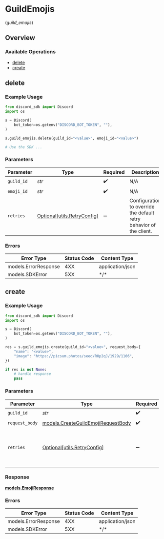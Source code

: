# GuildEmojis
(*guild_emojis*)

## Overview

### Available Operations

* [delete](#delete)
* [create](#create)

## delete

### Example Usage

```python
from discord_sdk import Discord
import os

s = Discord(
    bot_token=os.getenv("DISCORD_BOT_TOKEN", ""),
)

s.guild_emojis.delete(guild_id="<value>", emoji_id="<value>")

# Use the SDK ...

```

### Parameters

| Parameter                                                           | Type                                                                | Required                                                            | Description                                                         |
| ------------------------------------------------------------------- | ------------------------------------------------------------------- | ------------------------------------------------------------------- | ------------------------------------------------------------------- |
| `guild_id`                                                          | *str*                                                               | :heavy_check_mark:                                                  | N/A                                                                 |
| `emoji_id`                                                          | *str*                                                               | :heavy_check_mark:                                                  | N/A                                                                 |
| `retries`                                                           | [Optional[utils.RetryConfig]](../../models/utils/retryconfig.md)    | :heavy_minus_sign:                                                  | Configuration to override the default retry behavior of the client. |

### Errors

| Error Type           | Status Code          | Content Type         |
| -------------------- | -------------------- | -------------------- |
| models.ErrorResponse | 4XX                  | application/json     |
| models.SDKError      | 5XX                  | \*/\*                |

## create

### Example Usage

```python
from discord_sdk import Discord
import os

s = Discord(
    bot_token=os.getenv("DISCORD_BOT_TOKEN", ""),
)

res = s.guild_emojis.create(guild_id="<value>", request_body={
    "name": "<value>",
    "image": "https://picsum.photos/seed/ROp2qJ/1929/1106",
})

if res is not None:
    # handle response
    pass

```

### Parameters

| Parameter                                                                         | Type                                                                              | Required                                                                          | Description                                                                       |
| --------------------------------------------------------------------------------- | --------------------------------------------------------------------------------- | --------------------------------------------------------------------------------- | --------------------------------------------------------------------------------- |
| `guild_id`                                                                        | *str*                                                                             | :heavy_check_mark:                                                                | N/A                                                                               |
| `request_body`                                                                    | [models.CreateGuildEmojiRequestBody](../../models/createguildemojirequestbody.md) | :heavy_check_mark:                                                                | N/A                                                                               |
| `retries`                                                                         | [Optional[utils.RetryConfig]](../../models/utils/retryconfig.md)                  | :heavy_minus_sign:                                                                | Configuration to override the default retry behavior of the client.               |

### Response

**[models.EmojiResponse](../../models/emojiresponse.md)**

### Errors

| Error Type           | Status Code          | Content Type         |
| -------------------- | -------------------- | -------------------- |
| models.ErrorResponse | 4XX                  | application/json     |
| models.SDKError      | 5XX                  | \*/\*                |
